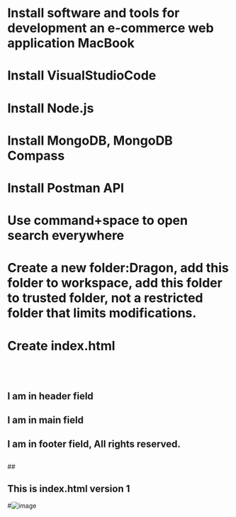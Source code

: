 # Install software and tools for development an e-commerce web application MacBook
# Install VisualStudioCode
# Install Node.js
# Install MongoDB, MongoDB Compass
# Install Postman API
# Use command+space to open search everywhere
# Create a new folder:Dragon, add this folder to workspace, add this folder to trusted folder, not a restricted folder that limits modifications.
# Create index.html
## <!DOCTYPE html>
## <html>
##   <head>
  ##   <title>Dragon</title>
  ## </head>
  ## <body>
  ##   <div class="grid-container">
  ##   <header>
  ##   I am in header field
  ##    </header>
  ##    <main>
  ##    I am in main field
  ##     </main>
  ##    <footer>
  ## I am in footer field, All rights reserved.
  ##     </footer>
  ##   </div>
  ##  </body>
  ##</html>
  ## This is index.html version 1
#![image](https://user-images.githubusercontent.com/56694905/135738154-4be68ccc-6332-4a98-bc4b-424ed0e67756.png)
